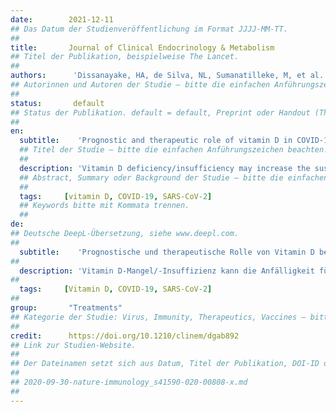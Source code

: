```yaml
---
date:        2021-12-11
## Das Datum der Studienveröffentlichung im Format JJJJ-MM-TT.
##
title:       Journal of Clinical Endocrinology & Metabolism
## Titel der Publikation, beispielweise The Lancet.
##
authors:      'Dissanayake, HA, de Silva, NL, Sumanatilleke, M, et al.'
## Autorinnen und Autoren der Studie – bitte die einfachen Anführungszeichen beachten!
##
status:       default
## Status der Publikation. default = default, Preprint oder Handout (Thesenpapier)
##
en:
  subtitle:    'Prognostic and therapeutic role of vitamin D in COVID-19: systematic review and meta-analysis'
  ## Titel der Studie – bitte die einfachen Anführungszeichen beachten!
  ##
  description: 'Vitamin D deficiency/insufficiency may increase the susceptibility to COVID-19. We aimed to determine the association between vitamin D deficiency/insufficiency and susceptibility to COVID-19, its severity, mortality and role of vitamin D in its treatment. We searched CINHAL, Cochrane library, EMBASE, PubMED, Scopus, and Web of Science up to 30.05.2021 for observational studies on association between vitamin D deficiency/insufficiency and susceptibility to COVID-19, severe disease and death among adults, and, randomized controlled trials (RCTs) comparing vitamin D treatment against standard care or placebo, in improving severity or mortality among adults with COVID-19. Risk of bias was assessed using Newcastle-Ottawa scale for observational studies and AUB-KQ1 Cochrane tool for RCTs. Study-level data were analyzed using RevMan 5.3 and R (v4∙1∙0). Heterogeneity was determined by I  2 and sources were explored through pre-specified sensitivity analyses, subgroup analyses and meta-regressions. Of 1877 search results, 76 studies satisfying eligibility criteria were included. Seventy-two observational studies were included in the meta-analysis (n=1976099). Vitamin D deficiency/insufficiency increased the odds of developing COVID-19, severe disease, and death. 25-hydroxy vitamin D (25(OH)D) concentration were lower in individuals with COVID-19 compared to controls, in patients with severe COVID-19 compared to controls with non-severe COVID19 and in non-survivors compared to survivors. The association between vitamin D deficiency/insufficiency and death was insignificant when studies with high risk of bias or studies reporting unadjusted effect estimates were excluded. Risk of bias and heterogeneity were high across all analyses. Discrepancies in timing of vitamin D testing, definitions of severe COVID-19 and vitamin D deficiency/insufficiency partly explained the heterogeneity. Four RCTs were widely heterogeneous precluding meta-analysis. Multiple observational studies involving nearly two million adults suggest vitamin D deficiency/insufficiency increases susceptibility to COVID-19 and severe COVID-19, although with a high risk of bias and heterogeneity. Association with mortality was less robust. Heterogeneity in RCTs precluded their meta-analysis.'
  ## Abstract, Summary oder Background der Studie – bitte die einfachen Anführungszeichen b
  ##
  tags:     [vitamin D, COVID-19, SARS-CoV-2]
  ## Keywords bitte mit Kommata trennen.
  ##
de: 
## Deutsche DeepL-Übersetzung, siehe www.deepl.com.
##
  subtitle:    'Prognostische und therapeutische Rolle von Vitamin D bei COVID-19: systematische Überprüfung und Meta-Analyse'
##
  description: 'Vitamin D-Mangel/-Insuffizienz kann die Anfälligkeit für COVID-19 erhöhen. Unser Ziel war es, den Zusammenhang zwischen Vitamin-D-Mangel und der Anfälligkeit für COVID-19, dem Schweregrad, der Sterblichkeit und der Rolle von Vitamin D bei der Behandlung zu ermitteln. Wir durchsuchten CINHAL, Cochrane Library, EMBASE, PubMED, Scopus und Web of Science bis zum 30.05.2021 nach Beobachtungsstudien über den Zusammenhang zwischen Vitamin-D-Mangel/-Insuffizienz und Anfälligkeit für COVID-19, schwere Erkrankung und Tod bei Erwachsenen sowie nach randomisierten kontrollierten Studien (RCTs), in denen die Vitamin-D-Behandlung mit der Standardbehandlung oder Placebo verglichen wurde, um den Schweregrad oder die Sterblichkeit bei Erwachsenen mit COVID-19 zu verbessern. Das Risiko einer Verzerrung wurde anhand der Newcastle-Ottawa-Skala für Beobachtungsstudien und des AUB-KQ1 Cochrane-Tools für RCTs bewertet. Die Daten auf Studienebene wurden mit RevMan 5.3 und R (v4∙1∙0) analysiert. Die Heterogenität wurde anhand von I 2 bestimmt, und die Quellen wurden durch vorab spezifizierte Sensitivitätsanalysen, Subgruppenanalysen und Meta-Regressionen untersucht. Von 1877 Suchergebnissen wurden 76 Studien, die die Zulassungskriterien erfüllten, eingeschlossen. Zweiundsiebzig Beobachtungsstudien wurden in die Meta-Analyse einbezogen (n=1976099). Vitamin-D-Mangel/Unzulänglichkeit erhöhte die Wahrscheinlichkeit, an COVID-19, einer schweren Erkrankung und dem Tod zu erkranken. Die 25-Hydroxy-Vitamin-D-Konzentration (25(OH)D) war bei Personen mit COVID-19 im Vergleich zu Kontrollen, bei Patienten mit schwerer COVID-19 im Vergleich zu Kontrollen mit nicht-schwerer COVID-19 und bei Nicht-Überlebenden im Vergleich zu Überlebenden niedriger. Der Zusammenhang zwischen Vitamin-D-Mangel/-Insuffizienz und Tod war unbedeutend, wenn Studien mit hohem Verzerrungsrisiko oder Studien, die nicht bereinigte Effektschätzungen lieferten, ausgeschlossen wurden. Das Risiko einer Verzerrung und die Heterogenität waren bei allen Analysen hoch. Diskrepanzen beim Zeitpunkt der Vitamin-D-Tests, bei den Definitionen von schwerem COVID-19 und Vitamin-D-Mangel/-Insuffizienz erklärten teilweise die Heterogenität. Vier RCTs waren sehr heterogen und schlossen eine Meta-Analyse aus. Mehrere Beobachtungsstudien, an denen fast zwei Millionen Erwachsene beteiligt waren, deuten darauf hin, dass Vitamin-D-Mangel/Unzulänglichkeit die Anfälligkeit für COVID-19 und schweres COVID-19 erhöht, allerdings mit einem hohen Risiko der Verzerrung und Heterogenität. Der Zusammenhang mit der Sterblichkeit war weniger eindeutig. Die Heterogenität der RCTs schloss eine Meta-Analyse aus.'
##
  tags:     [Vitamin D, COVID-19, SARS-CoV-2]
##
group:       "Treatments"
## Kategorie der Studie: Virus, Immunity, Therapeutics, Vaccines – bitte die Anführungszeichen beachten!
##
credit:      https://doi.org/10.1210/clinem/dgab892
## Link zur Studien-Website.
##
## Der Dateinamen setzt sich aus Datum, Titel der Publikation, DOI-ID der Studie (nach dem letzten Slash) und der Dateiendung zusammen. Bitte den Unterstrich vor der DOI-ID beachten!
##
## 2020-09-30-nature-immunology_s41590-020-00808-x.md
##
---
```

